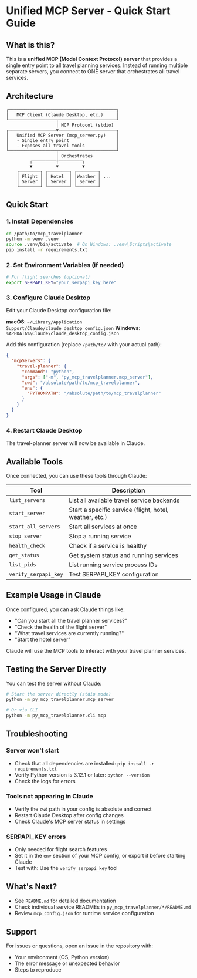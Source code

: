 # Unified MCP Server - Quick Start Guide

## What is this?

This is a **unified MCP (Model Context Protocol) server** that provides a single entry point to all travel planning services. Instead of running multiple separate servers, you connect to ONE server that orchestrates all travel services.

## Architecture

```
┌─────────────────────────────────────────┐
│   MCP Client (Claude Desktop, etc.)     │
└──────────────────┬──────────────────────┘
                   │ MCP Protocol (stdio)
┌──────────────────▼──────────────────────┐
│   Unified MCP Server (mcp_server.py)    │
│   - Single entry point                  │
│   - Exposes all travel tools            │
└──────────────────┬──────────────────────┘
                   │ Orchestrates
         ┌─────────┼─────────┐
         ▼         ▼         ▼
    ┌────────┐ ┌────────┐ ┌────────┐
    │ Flight │ │ Hotel  │ │Weather │ ...
    │ Server │ │ Server │ │ Server │
    └────────┘ └────────┘ └────────┘
```

## Quick Start

### 1. Install Dependencies

```bash
cd /path/to/mcp_travelplanner
python -m venv .venv
source .venv/bin/activate  # On Windows: .venv\Scripts\activate
pip install -r requirements.txt
```

### 2. Set Environment Variables (if needed)

```bash
# For flight searches (optional)
export SERPAPI_KEY="your_serpapi_key_here"
```

### 3. Configure Claude Desktop

Edit your Claude Desktop configuration file:

**macOS**: `~/Library/Application Support/Claude/claude_desktop_config.json`
**Windows**: `%APPDATA%\Claude\claude_desktop_config.json`

Add this configuration (replace `/path/to/` with your actual path):

```json
{
  "mcpServers": {
    "travel-planner": {
      "command": "python",
      "args": ["-m", "py_mcp_travelplanner.mcp_server"],
      "cwd": "/absolute/path/to/mcp_travelplanner",
      "env": {
        "PYTHONPATH": "/absolute/path/to/mcp_travelplanner"
      }
    }
  }
}
```

### 4. Restart Claude Desktop

The travel-planner server will now be available in Claude.

## Available Tools

Once connected, you can use these tools through Claude:

| Tool | Description |
|------|-------------|
| `list_servers` | List all available travel service backends |
| `start_server` | Start a specific service (flight, hotel, weather, etc.) |
| `start_all_servers` | Start all services at once |
| `stop_server` | Stop a running service |
| `health_check` | Check if a service is healthy |
| `get_status` | Get system status and running services |
| `list_pids` | List running service process IDs |
| `verify_serpapi_key` | Test SERPAPI_KEY configuration |

## Example Usage in Claude

Once configured, you can ask Claude things like:

- "Can you start all the travel planner services?"
- "Check the health of the flight server"
- "What travel services are currently running?"
- "Start the hotel server"

Claude will use the MCP tools to interact with your travel planner services.

## Testing the Server Directly

You can test the server without Claude:

```bash
# Start the server directly (stdio mode)
python -m py_mcp_travelplanner.mcp_server

# Or via CLI
python -m py_mcp_travelplanner.cli mcp
```

## Troubleshooting

### Server won't start
- Check that all dependencies are installed: `pip install -r requirements.txt`
- Verify Python version is 3.12.1 or later: `python --version`
- Check the logs for errors

### Tools not appearing in Claude
- Verify the `cwd` path in your config is absolute and correct
- Restart Claude Desktop after config changes
- Check Claude's MCP server status in settings

### SERPAPI_KEY errors
- Only needed for flight search features
- Set it in the `env` section of your MCP config, or export it before starting Claude
- Test with: Use the `verify_serpapi_key` tool

## What's Next?

- See `README.md` for detailed documentation
- Check individual service READMEs in `py_mcp_travelplanner/*/README.md`
- Review `mcp_config.json` for runtime service configuration

## Support

For issues or questions, open an issue in the repository with:
- Your environment (OS, Python version)
- The error message or unexpected behavior
- Steps to reproduce

